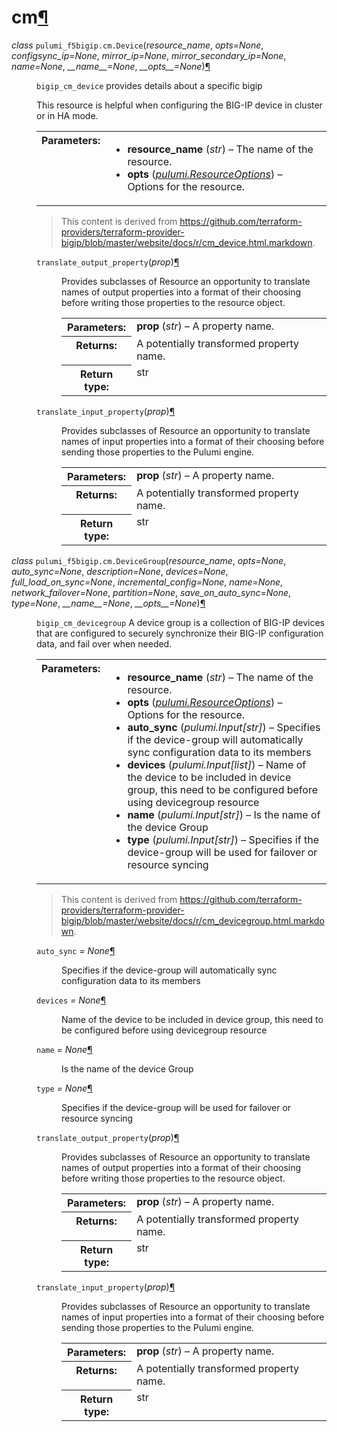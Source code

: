 ---
---

<div class="section" id="module-pulumi_f5bigip.cm">
<span id="cm"></span><h1>cm<a class="headerlink" href="#module-pulumi_f5bigip.cm" title="Permalink to this headline">¶</a></h1>
<dl class="class">
<dt id="pulumi_f5bigip.cm.Device">
<em class="property">class </em><code class="descclassname">pulumi_f5bigip.cm.</code><code class="descname">Device</code><span class="sig-paren">(</span><em>resource_name</em>, <em>opts=None</em>, <em>configsync_ip=None</em>, <em>mirror_ip=None</em>, <em>mirror_secondary_ip=None</em>, <em>name=None</em>, <em>__name__=None</em>, <em>__opts__=None</em><span class="sig-paren">)</span><a class="headerlink" href="#pulumi_f5bigip.cm.Device" title="Permalink to this definition">¶</a></dt>
<dd><p><code class="docutils literal notranslate"><span class="pre">bigip_cm_device</span></code> provides details about a specific bigip</p>
<p>This resource is helpful when configuring the BIG-IP device in cluster or in HA mode.</p>
<table class="docutils field-list" frame="void" rules="none">
<col class="field-name" />
<col class="field-body" />
<tbody valign="top">
<tr class="field-odd field"><th class="field-name">Parameters:</th><td class="field-body"><ul class="first last simple">
<li><strong>resource_name</strong> (<em>str</em>) – The name of the resource.</li>
<li><strong>opts</strong> (<a class="reference internal" href="../../pulumi/#pulumi.ResourceOptions" title="pulumi.ResourceOptions"><em>pulumi.ResourceOptions</em></a>) – Options for the resource.</li>
</ul>
</td>
</tr>
</tbody>
</table>
<blockquote>
<div>This content is derived from <a class="reference external" href="https://github.com/terraform-providers/terraform-provider-bigip/blob/master/website/docs/r/cm_device.html.markdown">https://github.com/terraform-providers/terraform-provider-bigip/blob/master/website/docs/r/cm_device.html.markdown</a>.</div></blockquote>
<dl class="method">
<dt id="pulumi_f5bigip.cm.Device.translate_output_property">
<code class="descname">translate_output_property</code><span class="sig-paren">(</span><em>prop</em><span class="sig-paren">)</span><a class="headerlink" href="#pulumi_f5bigip.cm.Device.translate_output_property" title="Permalink to this definition">¶</a></dt>
<dd><p>Provides subclasses of Resource an opportunity to translate names of output properties
into a format of their choosing before writing those properties to the resource object.</p>
<table class="docutils field-list" frame="void" rules="none">
<col class="field-name" />
<col class="field-body" />
<tbody valign="top">
<tr class="field-odd field"><th class="field-name">Parameters:</th><td class="field-body"><strong>prop</strong> (<em>str</em>) – A property name.</td>
</tr>
<tr class="field-even field"><th class="field-name">Returns:</th><td class="field-body">A potentially transformed property name.</td>
</tr>
<tr class="field-odd field"><th class="field-name">Return type:</th><td class="field-body">str</td>
</tr>
</tbody>
</table>
</dd></dl>

<dl class="method">
<dt id="pulumi_f5bigip.cm.Device.translate_input_property">
<code class="descname">translate_input_property</code><span class="sig-paren">(</span><em>prop</em><span class="sig-paren">)</span><a class="headerlink" href="#pulumi_f5bigip.cm.Device.translate_input_property" title="Permalink to this definition">¶</a></dt>
<dd><p>Provides subclasses of Resource an opportunity to translate names of input properties into
a format of their choosing before sending those properties to the Pulumi engine.</p>
<table class="docutils field-list" frame="void" rules="none">
<col class="field-name" />
<col class="field-body" />
<tbody valign="top">
<tr class="field-odd field"><th class="field-name">Parameters:</th><td class="field-body"><strong>prop</strong> (<em>str</em>) – A property name.</td>
</tr>
<tr class="field-even field"><th class="field-name">Returns:</th><td class="field-body">A potentially transformed property name.</td>
</tr>
<tr class="field-odd field"><th class="field-name">Return type:</th><td class="field-body">str</td>
</tr>
</tbody>
</table>
</dd></dl>

</dd></dl>

<dl class="class">
<dt id="pulumi_f5bigip.cm.DeviceGroup">
<em class="property">class </em><code class="descclassname">pulumi_f5bigip.cm.</code><code class="descname">DeviceGroup</code><span class="sig-paren">(</span><em>resource_name</em>, <em>opts=None</em>, <em>auto_sync=None</em>, <em>description=None</em>, <em>devices=None</em>, <em>full_load_on_sync=None</em>, <em>incremental_config=None</em>, <em>name=None</em>, <em>network_failover=None</em>, <em>partition=None</em>, <em>save_on_auto_sync=None</em>, <em>type=None</em>, <em>__name__=None</em>, <em>__opts__=None</em><span class="sig-paren">)</span><a class="headerlink" href="#pulumi_f5bigip.cm.DeviceGroup" title="Permalink to this definition">¶</a></dt>
<dd><p><code class="docutils literal notranslate"><span class="pre">bigip_cm_devicegroup</span></code> A device group is a collection of BIG-IP devices that are configured to securely synchronize their BIG-IP configuration data, and fail over when needed.</p>
<table class="docutils field-list" frame="void" rules="none">
<col class="field-name" />
<col class="field-body" />
<tbody valign="top">
<tr class="field-odd field"><th class="field-name">Parameters:</th><td class="field-body"><ul class="first last simple">
<li><strong>resource_name</strong> (<em>str</em>) – The name of the resource.</li>
<li><strong>opts</strong> (<a class="reference internal" href="../../pulumi/#pulumi.ResourceOptions" title="pulumi.ResourceOptions"><em>pulumi.ResourceOptions</em></a>) – Options for the resource.</li>
<li><strong>auto_sync</strong> (<em>pulumi.Input</em><em>[</em><em>str</em><em>]</em>) – Specifies if the device-group will automatically sync configuration data to its members</li>
<li><strong>devices</strong> (<em>pulumi.Input</em><em>[</em><em>list</em><em>]</em>) – Name of the device to be included in device group, this need to be configured before using devicegroup resource</li>
<li><strong>name</strong> (<em>pulumi.Input</em><em>[</em><em>str</em><em>]</em>) – Is the name of the device Group</li>
<li><strong>type</strong> (<em>pulumi.Input</em><em>[</em><em>str</em><em>]</em>) – Specifies if the device-group will be used for failover or resource syncing</li>
</ul>
</td>
</tr>
</tbody>
</table>
<blockquote>
<div>This content is derived from <a class="reference external" href="https://github.com/terraform-providers/terraform-provider-bigip/blob/master/website/docs/r/cm_devicegroup.html.markdown">https://github.com/terraform-providers/terraform-provider-bigip/blob/master/website/docs/r/cm_devicegroup.html.markdown</a>.</div></blockquote>
<dl class="attribute">
<dt id="pulumi_f5bigip.cm.DeviceGroup.auto_sync">
<code class="descname">auto_sync</code><em class="property"> = None</em><a class="headerlink" href="#pulumi_f5bigip.cm.DeviceGroup.auto_sync" title="Permalink to this definition">¶</a></dt>
<dd><p>Specifies if the device-group will automatically sync configuration data to its members</p>
</dd></dl>

<dl class="attribute">
<dt id="pulumi_f5bigip.cm.DeviceGroup.devices">
<code class="descname">devices</code><em class="property"> = None</em><a class="headerlink" href="#pulumi_f5bigip.cm.DeviceGroup.devices" title="Permalink to this definition">¶</a></dt>
<dd><p>Name of the device to be included in device group, this need to be configured before using devicegroup resource</p>
</dd></dl>

<dl class="attribute">
<dt id="pulumi_f5bigip.cm.DeviceGroup.name">
<code class="descname">name</code><em class="property"> = None</em><a class="headerlink" href="#pulumi_f5bigip.cm.DeviceGroup.name" title="Permalink to this definition">¶</a></dt>
<dd><p>Is the name of the device Group</p>
</dd></dl>

<dl class="attribute">
<dt id="pulumi_f5bigip.cm.DeviceGroup.type">
<code class="descname">type</code><em class="property"> = None</em><a class="headerlink" href="#pulumi_f5bigip.cm.DeviceGroup.type" title="Permalink to this definition">¶</a></dt>
<dd><p>Specifies if the device-group will be used for failover or resource syncing</p>
</dd></dl>

<dl class="method">
<dt id="pulumi_f5bigip.cm.DeviceGroup.translate_output_property">
<code class="descname">translate_output_property</code><span class="sig-paren">(</span><em>prop</em><span class="sig-paren">)</span><a class="headerlink" href="#pulumi_f5bigip.cm.DeviceGroup.translate_output_property" title="Permalink to this definition">¶</a></dt>
<dd><p>Provides subclasses of Resource an opportunity to translate names of output properties
into a format of their choosing before writing those properties to the resource object.</p>
<table class="docutils field-list" frame="void" rules="none">
<col class="field-name" />
<col class="field-body" />
<tbody valign="top">
<tr class="field-odd field"><th class="field-name">Parameters:</th><td class="field-body"><strong>prop</strong> (<em>str</em>) – A property name.</td>
</tr>
<tr class="field-even field"><th class="field-name">Returns:</th><td class="field-body">A potentially transformed property name.</td>
</tr>
<tr class="field-odd field"><th class="field-name">Return type:</th><td class="field-body">str</td>
</tr>
</tbody>
</table>
</dd></dl>

<dl class="method">
<dt id="pulumi_f5bigip.cm.DeviceGroup.translate_input_property">
<code class="descname">translate_input_property</code><span class="sig-paren">(</span><em>prop</em><span class="sig-paren">)</span><a class="headerlink" href="#pulumi_f5bigip.cm.DeviceGroup.translate_input_property" title="Permalink to this definition">¶</a></dt>
<dd><p>Provides subclasses of Resource an opportunity to translate names of input properties into
a format of their choosing before sending those properties to the Pulumi engine.</p>
<table class="docutils field-list" frame="void" rules="none">
<col class="field-name" />
<col class="field-body" />
<tbody valign="top">
<tr class="field-odd field"><th class="field-name">Parameters:</th><td class="field-body"><strong>prop</strong> (<em>str</em>) – A property name.</td>
</tr>
<tr class="field-even field"><th class="field-name">Returns:</th><td class="field-body">A potentially transformed property name.</td>
</tr>
<tr class="field-odd field"><th class="field-name">Return type:</th><td class="field-body">str</td>
</tr>
</tbody>
</table>
</dd></dl>

</dd></dl>

</div>

